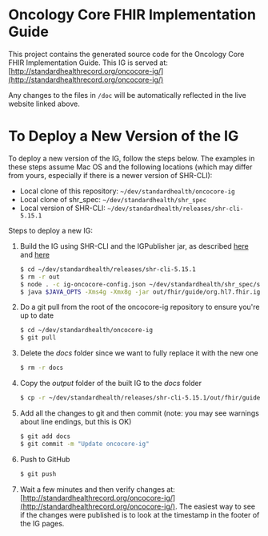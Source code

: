 # Oncology Core FHIR Implementation Guide

This project contains the generated source code for the Oncology Core FHIR Implementation Guide.  This IG is served at:
[http://standardhealthrecord.org/oncocore-ig/](http://standardhealthrecord.org/oncocore-ig/)

Any changes to the files in `/doc` will be automatically reflected in the live website linked above.

# To Deploy a New Version of the IG

To deploy a new version of the IG, follow the steps below. The examples in these steps assume Mac OS and the following locations (which may differ from yours, especially if there is a newer version of SHR-CLI):

* Local clone of this repository: `~/dev/standardhealth/oncocore-ig`
* Local clone of shr_spec: `~/dev/standardhealth/shr_spec`
* Local version of SHR-CLI: `~/dev/standardhealth/releases/shr-cli-5.15.1`

Steps to deploy a new IG:

1. Build the IG using SHR-CLI and the IGPublisher jar, as described [here](https://github.com/standardhealth/shr-cli/blob/master/README.md#exporting-shr-to-json-and-fhir) and [here](https://github.com/standardhealth/shr-cli/blob/master/README.md#creating-the-fhir-implementation-guide)
   ```sh
   $ cd ~/dev/standardhealth/releases/shr-cli-5.15.1
   $ rm -r out
   $ node . -c ig-oncocore-config.json ~/dev/standardhealth/shr_spec/spec/
   $ java $JAVA_OPTS -Xms4g -Xmx8g -jar out/fhir/guide/org.hl7.fhir.igpublisher.jar -ig out/fhir/guide/ig.json
   ```
2. Do a git pull from the root of the oncocore-ig repository to ensure you're up to date
   ```sh
   $ cd ~/dev/standardhealth/oncocore-ig
   $ git pull
   ```
3. Delete the _docs_ folder since we want to fully replace it with the new one
   ```sh
   $ rm -r docs
   ```
4. Copy the _output_ folder of the built IG to the _docs_ folder
   ```sh
   $ cp -r ~/dev/standardhealth/releases/shr-cli-5.15.1/out/fhir/guide/output docs
   ```
5. Add all the changes to git and then commit (note: you may see warnings about line endings, but this is OK)
   ```sh
   $ git add docs
   $ git commit -m "Update oncocore-ig"
   ```
6. Push to GitHub
   ```sh
   $ git push
   ```
7. Wait a few minutes and then verify changes at: [http://standardhealthrecord.org/oncocore-ig/](http://standardhealthrecord.org/oncocore-ig/).  The easiest way to see if the changes were published is to look at the timestamp in the footer of the IG pages.

